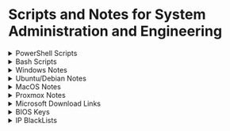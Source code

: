 # Scripts and Notes for System Administration and Engineering

<details>
<summary>PowerShell Scripts</summary>

## WinMultiTool

Windows multi tool for updates, temp file cleanup, package installs

```powershell
Set-ExecutionPolicy Bypass -Scope Process -Force; [Net.ServicePointManager]::SecurityProtocol = [Net.SecurityProtocolType]::Tls12; iex ((New-Object System.Net.WebClient).DownloadString('https://raw.githubusercontent.com/Ad3t0/windows/master/powershell-core/WinMultiTool.ps1'))
```

## ProfileMigrate

Migrates data from C:\Users\CurrentUser\Documents, Desktop, Pictures to selected path

```powershell
Set-ExecutionPolicy Bypass -Scope Process -Force; [Net.ServicePointManager]::SecurityProtocol = [Net.SecurityProtocolType]::Tls12; iex ((New-Object System.Net.WebClient).DownloadString('https://raw.githubusercontent.com/Ad3t0/windows/master/powershell-core/ProfileMigrate.ps1'))
```

## OpenVPN_Setup

Private OpenVPN with pulled config

```powershell
Set-ExecutionPolicy Bypass -Scope Process -Force; [Net.ServicePointManager]::SecurityProtocol = [Net.SecurityProtocolType]::Tls12; iex ((New-Object System.Net.WebClient).DownloadString('https://raw.githubusercontent.com/Ad3t0/windows/master/powershell-core/OpenVPN_Setup.ps1'))
```

## ChocoInstall

Installs [Chocolatey](https://chocolatey.org/)

```powershell
Set-ExecutionPolicy Bypass -Scope Process -Force; [Net.ServicePointManager]::SecurityProtocol = [Net.SecurityProtocolType]::Tls12; iex ((New-Object System.Net.WebClient).DownloadString('https://raw.githubusercontent.com/Ad3t0/windows/master/powershell-core/ChocoInstall.ps1'))
```

## MSOfficeInstall

Installs MS Office

```powershell
Set-ExecutionPolicy Bypass -Scope Process -Force; [Net.ServicePointManager]::SecurityProtocol = [Net.SecurityProtocolType]::Tls12; iex ((New-Object System.Net.WebClient).DownloadString('https://raw.githubusercontent.com/Ad3t0/windows/master/powershell-core/MSOfficeInstall.ps1'))
```

## LogonStartUpTask

PowerShell logon or startup task creator

```powershell
Set-ExecutionPolicy Bypass -Scope Process -Force; [Net.ServicePointManager]::SecurityProtocol = [Net.SecurityProtocolType]::Tls12; iex ((New-Object System.Net.WebClient).DownloadString('https://raw.githubusercontent.com/Ad3t0/windows/master/powershell-core/LogonStartUpTask.ps1'))
```

## DriverSearch

Google search with system model for drivers

```powershell
Set-ExecutionPolicy Bypass -Scope Process -Force; [Net.ServicePointManager]::SecurityProtocol = [Net.SecurityProtocolType]::Tls12; iex ((New-Object System.Net.WebClient).DownloadString('https://raw.githubusercontent.com/Ad3t0/windows/master/powershell-core/DriverSearch.ps1'))
```

## ProductKeyFix

Remove product key and then install product key from BIOS

```powershell
Set-ExecutionPolicy Bypass -Scope Process -Force; [Net.ServicePointManager]::SecurityProtocol = [Net.SecurityProtocolType]::Tls12; iex ((New-Object System.Net.WebClient).DownloadString('https://raw.githubusercontent.com/Ad3t0/windows/master/powershell-core/ProductKeyFix.ps1'))
```

## AutoLogin

Setup Windows Auto Login

```powershell
Set-ExecutionPolicy Bypass -Scope Process -Force; [Net.ServicePointManager]::SecurityProtocol = [Net.SecurityProtocolType]::Tls12; iex ((New-Object System.Net.WebClient).DownloadString('https://raw.githubusercontent.com/Ad3t0/windows/master/powershell-core/AutoLogin.ps1'))
```

</details>

<details>
<summary>Bash Scripts</summary>

</details>

<details>
<summary>Windows Notes</summary>

</details>

<details>
<summary>Ubuntu/Debian Notes</summary>

</details>

<details>
<summary>MacOS Notes</summary>
#### Mac Setup
```
/bin/bash -c "$(curl -fsSL https://raw.githubusercontent.com/Homebrew/install/HEAD/install.sh)"
echo 'eval "$(/opt/homebrew/bin/brew shellenv)"' >> /Users/admin/.zprofile
eval "$(/opt/homebrew/bin/brew shellenv)"
sudo softwareupdate --install-rosetta
brew install --cask google-chrome ringcentral appcleaner adobe-acrobat-reader adobe-creative-cloud microsoft-office
sudo dscl . create /Users/admin IsHidden 1
```
</details>

<details>
<summary>Proxmox Notes</summary>

</details>

<details>
<summary>Microsoft Download Links</summary>
#### Windows Server ISOs
------------
| OS  | Download Link|
| ------------ | ------------ |
| Windows Server 2012 R2  | http://download.microsoft.com/download/6/2/A/62A76ABB-9990-4EFC-A4FE-C7D698DAEB96/9600.17050.WINBLUE_REFRESH.140317-1640_X64FRE_SERVER_EVAL_EN-US-IR3_SSS_X64FREE_EN-US_DV9.ISO |
| Windows Server 2016  | http://download.microsoft.com/download/6/9/5/6957BB28-1FAD-4E62-B161-F873196130BD/14393.0.161119-1705.RS1_REFRESH_SERVERESSENTIALS_OEM_X64FRE_EN-US.ISO |
| Windows Server 2019 | https://software-download.microsoft.com/download/pr/17763.737.190906-2324.rs5_release_svc_refresh_SERVER_EVAL_x64FRE_en-us_1.iso |
| Windows Server 2022 | https://software-download.microsoft.com/download/sg/20348.169.210806-2348.fe_release_svc_refresh_SERVER_EVAL_x64FRE_en-us.iso |
#### Microsoft Office Installers
------------
| Version  | Download Link|
| ------------ | ------------ |
| Office 365 Professional Plus | http://officecdn.microsoft.com/db/492350F6-3A01-4F97-B9C0-C7C6DDF67D60/media/en-US/O365ProPlusRetail.img |
| Office 365 Business | http://officecdn.microsoft.com/db/492350F6-3A01-4F97-B9C0-C7C6DDF67D60/media/en-US/O365BusinessRetail.img |
| Office 365 Home Premium | http://officecdn.microsoft.com/db/492350F6-3A01-4F97-B9C0-C7C6DDF67D60/media/en-US/O365HomePremRetail.img |
| Office 2019 Professional Plus | https://officecdn.microsoft.com/db/492350F6-3A01-4F97-B9C0-C7C6DDF67D60/media/en-US/ProPlus2019Retail.img |
| Office 2016 Professional Plus | https://officecdn.microsoft.com/db/492350F6-3A01-4F97-B9C0-C7C6DDF67D60/media/en-US/ProPlusRetail.img |
| Office 2013 Professional | https://officeredir.microsoft.com/r/rlidO15C2RMediaDownload?p1=db&p2=en-US&p3=ProfessionalRetail |
| Visio 2019 Professional | https://officecdn.microsoft.com/db/492350F6-3A01-4F97-B9C0-C7C6DDF67D60/media/en-US/VisioPro2019Retail.img |
| Visio 2016 Professional | http://officecdn.microsoft.com/db/492350F6-3A01-4F97-B9C0-C7C6DDF67D60/media/en-US/VisioProRetail.img |
| Visio 2016 Standard | http://officecdn.microsoft.com/db/492350F6-3A01-4F97-B9C0-C7C6DDF67D60/media/en-US/VisioStdRetail.img |
| Project 2019 Professional | https://officecdn.microsoft.com/db/492350F6-3A01-4F97-B9C0-C7C6DDF67D60/media/en-US/ProjectPro2019Retail.img |
| Project 2016 Professional | http://officecdn.microsoft.com/db/492350F6-3A01-4F97-B9C0-C7C6DDF67D60/media/en-US/ProjectProRetail.img |
| Project 2016 Standard | http://officecdn.microsoft.com/db/492350F6-3A01-4F97-B9C0-C7C6DDF67D60/media/en-US/ProjectStdRetail.img |
| Outlook 2016 | http://officecdn.microsoft.com/db/492350F6-3A01-4F97-B9C0-C7C6DDF67D60/media/en-US/OutlookRetail.img |

</details>

<details>
<summary>BIOS Keys</summary>

------------
| Manufacturer  | Key|
| ------------ | ------------ |
| Acer | Del or F2 |
| ASRock | F2 |
| Asus | Del, F10 or F9 |
| Biostar | Del |
| Dell | F2 or F12 |
| EVGA | Del |
| Gigabyte | Del |
| HP | F10 |
| Lenovo | F2, Fn + F2, F1 or Enter then F1 |
| Intel | F2 |
| MSI | Del |
| Microsoft Surface | Press and hold volume up |
| Origin PC | F2 |
| Samsung | F2 |
| Toshiba | F2 |
| Zotac | Del |

</details>

<details>
<summary>IP BlackLists</summary>

|Category|Name|Description|Source|Header/Label|
|:----|:----|:----|:----|:----|
|Anonymizers|dan.me.uk|This list contains a full list of all TOR nodes|<https://www.dan.me.uk/torlist/>|Anon_TOR|
|Anonymizers|MaxMind|MaxMind.com sample list of high-risk IP addresses.|<https://www.maxmind.com/en/high-risk-ip-sample-list>|Anon_MaxMind|
|Attacks|Talos|TalosIntel.com List of known malicious network threats|<http://talosintel.com/feeds/ip-filter.blf>|Talos|
|Attacks|BadIPs 15d|Bad IPs in category any with score above 2 and age less than 15d|<https://www.badips.com/get/list/any/2?age=15d>|BadIPs_15d|
|Attacks|BadIPs 30d|BadIPs.com Bad IPs in category any with score above 2 and age less than 30d|<https://www.badips.com/get/list/any/2?age=30d>|BadIPs_30d|
|Attacks|Blocklist.de|Blocklist.de IPs that have been detected by fail2ban in the last 48 hours|<http://lists.blocklist.de/lists/all.txt>|Blocklist.de|
|Attacks|Cyber Crime WHQ|Block IPs|<https://cybercrime-tracker.net/fuckerz.php>|Cyber_Crime|
|Attacks|ISC_1d|<https://isc.sans.edu/api/sources/attacks/1000/1?text>|<https://cinsarmy.com/list/ci-badguys.txt>| |
|Attacks|Emerging Threats and DShield - Block IPs|This is combines several lists. At the moment of writing the blocklist contains the following:
Several malware C&C servers (Feodo, Zeus, Spyeye, Palevo).
Spamhaus drop list
DShield top 20 attackers. DShield provides a platform for users of firewalls to share intrusion information|<https://rules.emergingthreats.net/fwrules/emerging-Block-IPs.txt>|ET_Block_IP|
|Attacks|Emerging Threats and DShield - Compromised IPs|Compromised IPs|<https://rules.emergingthreats.net/blockrules/compromised-ips.txt>|ET_Comp_IP|
|Attacks|GreenSnow|GreenSnow.co the blacklisted list of IPs for online servers.|<https://blocklist.greensnow.co/greensnow.txt>|GreenSnow|
| |MyIP.ms|Our sites are visited by tens of thousands of people every day. Our unique protection system allows us to easily identify the IP of Unknown Spam Bots / Crawlers and other IP with dangerous software. Below are published in real time our blacklist of such IP's. Hope it will be helpful for you. Read More|<https://www.myip.ms/files/blacklist/general/latest_blacklist.txt>|MyIP_ms|
|Attacks|Internet Storm Center|IP Block List|<https://isc.sans.edu/api/sources/attacks/1000/30?text>|ISC_30d|
|Attacks|NormShield|NormShield.com IPs in category attack with severity all|<https://iplists.firehol.org/files/normshield_all_attack.ipset>|NormShield_All|
|Attacks|Snort IPfilter|Same as TALOS|<http://labs.snort.org/feeds/ip-filter.blf>|SnortIPfilter|
|Malware|Abuse.ch Feodo|Included in RW. Abuse.ch Feodo tracker trojan includes IPs which are being used by Feodo (also known as Cridex or Bugat) which commits ebanking fraud|<https://feodotracker.abuse.ch/blocklist/?download=ipblocklist>|Abusech_Feodo|
|Malware|Abuse.ch Ransomware Tracker Feed|Abuse.ch Ransomware Tracker Ransomware Tracker tracks and monitors the status of domain names, IP addresses and URLs that are associated with Ransomware, such as Botnet C&C servers, distribution sites and payment sites.|<https://ransomwaretracker.abuse.ch/feeds/csv/>|Abusech_Feed|
|Malware|Abuse.ch Ransomware Tracker RW|Abuse.ch Ransomware Tracker Ransomware Tracker tracks and monitors the status of domain names, IP addresses and URLs that are associated with Ransomware, such as Botnet C&C servers, distribution sites and payment sites.|<https://ransomwaretracker.abuse.ch/downloads/RW_IPBL.txt>|Abusech_RW|
|Malware|Abuse.ch SSL Blacklist Agressive|Abuse.ch SSL Blacklist The aggressive version of the SSL IP Blacklist contains all IPs that SSLBL ever detected being associated with a malicious SSL certificate|<https://sslbl.abuse.ch/blacklist/sslipblacklist_aggressive.csv>|Abusech_sslbl|
|Malware|Abuse.ch Zeus|Included in RW. Abuse.ch Zeus tracker standard, contains the same data as the ZeuS IP blocklist (zeus_badips) but with the slight difference that it doesn't exclude hijacked websites (level 2) and free web hosting providers (level 3)|<https://zeustracker.abuse.ch/blocklist.php?download=ipblocklist>|Abusech_Zeus|
|Malware|Bambenek|Master Feed of known, active and non-sinkholed C&Cs IP addresses|<https://osint.bambenekconsulting.com/feeds/c2-ipmasterlist.txt>|Bambenek_All|
|Malware|IBM X-Force|IBM X-Force Exchange Botnet Command and Control Servers|<https://iplists.firehol.org/files/xforce_bccs.ipset>|IBM_XForce|
|Malware|Malc0de|Malc0de.com malicious IPs of the last 30 days|<http://malc0de.com/bl/IP_Blacklist.txt>|Malc0de|
|Malware|MalwareDomainList|malwaredomainlist.com list of malware active ip addresses|<http://www.malwaredomainlist.com/hostslist/ip.txt>|MalwareDomainList|
|Malware|URLVir|URLVir.com Active Malicious IP Addresses Hosting Malware. URLVir is an online security service developed by NoVirusThanks Company Srl that automatically monitors changes of malicious URLs (executable files)|<http://www.urlvir.com/export-ip-addresses/>|URLVir|
|Malware|VxVault|VxVault The latest 100 additions of VxVault.|<http://vxvault.net/ViriList.php?s=0&m=100>|VxVault|
|Reputation|AlienVault|AlienVault.com IP reputation database|<https://reputation.alienvault.com/reputation.generic>|AlienVault|
|Reputation|Binary Defense|Binary Defense Systems Artillery Threat Intelligence Feed and Banlist Feed|<https://www.binarydefense.com/banlist.txt>|BinaryDefense|
|Reputation|CINS Army|CIArmy.com IPs with poor Rogue Packet score that have not yet been identified as malicious by the community|<http://cinsscore.com/list/ci-badguys.txt>|CINS_Army|
|Attacks|ISCBlock| |<https://isc.sans.edu/feeds/block.txt>| |
|Anonymizers|ProxyLists_1d| |<https://iplists.firehol.org/files/proxylists_1d.ipset>| |
|Malware|Abuse_DYRE| |<https://sslbl.abuse.ch/blacklist/dyre_sslipblacklist.csv>| |

</details>
